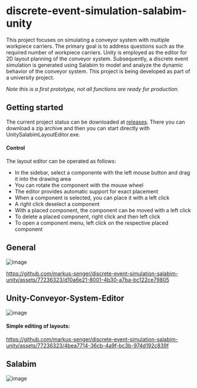 # discrete-event-simulation-salabim-unity
This project focuses on simulating a conveyor system with multiple workpiece carriers. The primary goal is to address questions such as the required number of workpiece carriers. Unity is employed as the editor for 2D layout planning of the conveyor system. Subsequently, a discrete event simulation is generated using Salabim to model and analyze the dynamic behavior of the conveyor system. This project is being developed as part of a university project.

*Note this is a first prototype, not all functions are ready for production.*

## Getting started
The current project status can be downloaded at [releases](https://github.com/markus-senger/discrete-event-simulation-salabim-unity/releases). There you can download a zip archive and then you can start directly with UnitySalabimLayoutEditor.exe.

#### Control
The layout editor can be operated as follows:
- In the sidebar, select a componente with the left mouse button and drag it into the drawing area
- You can rotate the component with the mouse wheel
- The editor provides automatic support for exact placement
- When a component is selected, you can place it with a left click
- A right click deselect a component
- With a placed component, the component can be moved with a left click
- To delete a placed component, right click and then left click
- To open a component menu, left click on the respective placed component

## General

![image](https://github.com/markus-senger/discrete-event-simulation-salabim-unity/assets/77236323/b2406636-b30f-4f67-830b-22da37a58b06)

https://github.com/markus-senger/discrete-event-simulation-salabim-unity/assets/77236323/d10a6e21-8001-4b30-a7ba-bc122ce79805


## Unity-Conveyor-System-Editor

![image](https://github.com/markus-senger/discrete-event-simulation-salabim-unity/assets/77236323/a32c5006-8956-4484-81ba-9bd6f87b84fc)


#### Simple editing of layouts:

https://github.com/markus-senger/discrete-event-simulation-salabim-unity/assets/77236323/4bea7714-36cb-4a9f-bc3b-974d192c839f


## Salabim
  
![image](https://github.com/markus-senger/discrete-event-simulation-salabim-unity/assets/77236323/5249cf12-cad5-4d95-970e-fabc261611c2)






